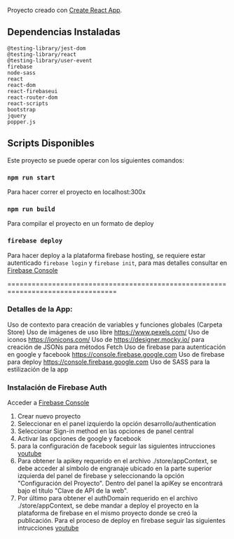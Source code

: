 Proyecto creado con [Create React App](https://github.com/facebook/create-react-app).

## Dependencias Instaladas

    @testing-library/jest-dom
    @testing-library/react
    @testing-library/user-event
    firebase
    node-sass
    react
    react-dom
    react-firebaseui
    react-router-dom
    react-scripts
    bootstrap
    jquery
    popper.js

## Scripts Disponibles

Este proyecto se puede operar con los siguientes comandos:

### `npm run start`
Para hacer correr el proyecto en localhost:300x

### `npm run build`
Para compilar el proyecto en un formato de deploy

### `firebase deploy`
Para hacer deploy a la plataforma firebase hosting, se requiere estar autenticado `firebase login`
y `firebase init`, para mas detalles consultar en [Firebase Console](https://console.firebase.google.com)

=================================================================================
### Detalles de la App:

Uso de contexto para creación de variables y funciones globales (Carpeta Store)
Uso de imágenes de uso libre https://www.pexels.com/
Uso de iconos https://ionicons.com/
Uso de https://designer.mocky.io/ para creación de JSONs para métodos Fetch
Uso de firebase para autenticación en google y facebook https://console.firebase.google.com
Uso de firebase para deploy https://console.firebase.google.com
Uso de SASS para la estilización de la app

### Instalación de Firebase Auth
Acceder a [Firebase Console](https://console.firebase.google.com)

1. Crear nuevo proyecto
2. Seleccionar en el panel izquierdo la opción desarrollo/authentication
3. Seleccionar Sign-in method en las opciones de panel central
4. Activar las opciones de google y facebook
5. para la configuración de facebook seguir las siguientes intrucciones [youtube](https://www.youtube.com/watch?v=8teXym2TnAI&t=228s)
6. Para obtener la apikey requerido en el archivo ./store/appContext,
se debe acceder al símbolo de engranaje ubicado en la parte superior izquierda del panel de firebase y
seleccionando la opción "Configuración del Proyecto". Dentro del panel la apiKey se encontrará bajo el título
"Clave de API de la web".
7. Por último para obtener el authDomain requerido en el archivo ./store/appContext, se debe mandar a deploy el proyecto en la plataforma de 
firebase en el mismo proyecto donde se creó la publicación. Para el proceso de deploy en firebase seguir las siguientes intrucciones
[youtube](https://www.youtube.com/watch?v=QNMVURtx86c&t=79s)




